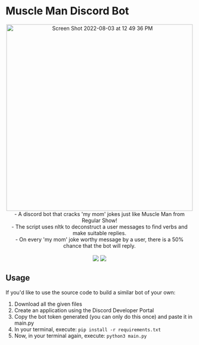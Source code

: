 # Muscle Man Discord Bot
<div align="center">
 <img width="500" alt="Screen Shot 2022-08-03 at 12 49 36 PM" src="https://user-images.githubusercontent.com/75612147/182566350-a3fabcf4-1d69-44bf-b42f-88aaabb993ab.png"><br>
- A discord bot that cracks 'my mom' jokes just like Muscle Man from Regular Show!<br>
- The script uses nltk to deconstruct a user messages to find verbs and make suitable replies.<br>
- On every 'my mom' joke worthy message by a user, there is a 50% chance that the bot will reply.<br>
<br>
 <a>
  <img src="https://img.shields.io/badge/Servers-38-brightgreen?style=flat-square&logo=Discord&logoColor=white"/>
 </a>
 <a href="https://discord.com/api/oauth2/authorize?client_id=902868902487420929&permissions=223232&scope=bot">
   <img src="https://img.shields.io/badge/Invite--white?style=social&logo=Discord"/>
 </a>
 </div>
 

## Usage
If you'd like to use the source code to build a similar bot of your own:
1. Download all the given files
2. Create an application using the Discord Developer Portal
3. Copy the bot token generated (you can only do this once) and paste it in main.py
4. In your terminal, execute: ```pip install -r requirements.txt```
5. Now, in your terminal again, execute: ```python3 main.py```
